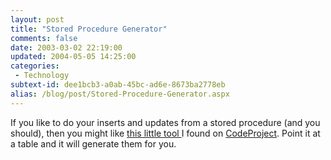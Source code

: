 ```yaml
---
layout: post
title: "Stored Procedure Generator"
comments: false
date: 2003-03-02 22:19:00
updated: 2004-05-05 14:25:00
categories:
 - Technology
subtext-id: dee1bcb3-a0ab-45bc-ad6e-8673ba2778eb
alias: /blog/post/Stored-Procedure-Generator.aspx
---
```



If you like to do your inserts and updates from a stored procedure (and you should), then you might like [this little tool ](http://www.codeproject.com/useritems/spgen.asp)I found on [CodeProject](http://www.codeproject.com). Point it at a table and it will generate them for you.
